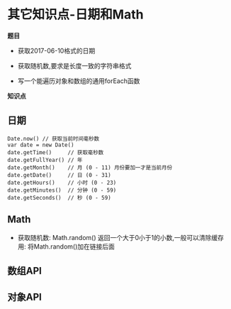 # 其它知识点-日期和Math

**题目**

- 获取2017-06-10格式的日期

- 获取随机数,要求是长度一致的字符串格式

- 写一个能遍历对象和数组的通用forEach函数

**知识点**

## 日期

```
Date.now() // 获取当前时间毫秒数
var date = new Date()
date.getTime()     // 获取毫秒数
date.getFullYear() // 年
date.getMonth()    // 月 (0 - 11) 月份要加一才是当前月份
date.getDate()     // 日 (0 - 31)
date.getHours()    // 小时 (0 - 23) 
date.getMinutes()  // 分钟 (0 - 59)
date.getSeconds()  // 秒 (0 - 59)
```

## Math

   - 获取随机数: Math.random() 返回一个大于0小于1的小数,一般可以清除缓存用: 将Math.random()加在链接后面

## 数组API

## 对象API